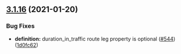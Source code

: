 ## [3.1.16](https://github.com/googlemaps/google-maps-services-js/compare/v3.1.15...v3.1.16) (2021-01-20)


### Bug Fixes

* **definition:** duration_in_traffic route leg property is optional ([#544](https://github.com/googlemaps/google-maps-services-js/issues/544)) ([1d0fc62](https://github.com/googlemaps/google-maps-services-js/commit/1d0fc626879aaa8142ad14c4dcc4a8fbcccf2e4a))
